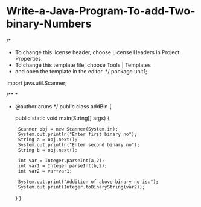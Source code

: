 # Write-a-Java-Program-To-add-Two-binary-Numbers

/*
 * To change this license header, choose License Headers in Project Properties.
 * To change this template file, choose Tools | Templates
 * and open the template in the editor.
 */
package unit1;

import java.util.Scanner;

/**
 *
 * @author aruns
 */
public class addBin {
    
    public static void main(String[] args) {
        
        Scanner obj = new Scanner(System.in);
        System.out.println("Enter first binary no");
        String a = obj.next();
        System.out.println("Enter second binary no");
        String b = obj.next();
        
        int var = Integer.parseInt(a,2);
        int var1 = Integer.parseInt(b,2);
        int var2 = var+var1;
        
        System.out.print("Addition of above binary no is:");
        System.out.print(Integer.toBinaryString(var2));
     
    }
}
